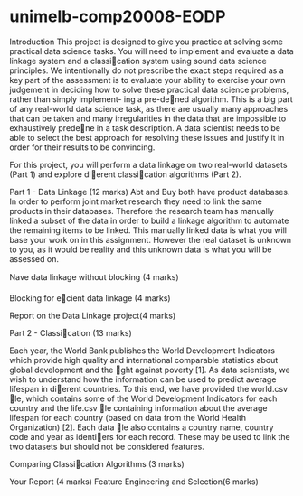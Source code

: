# unimelb-comp20008-EODP
Introduction
This project is designed to give you practice at solving some practical data science tasks. You
will need to implement and evaluate a data linkage system and a classication system using
sound data science principles. We intentionally do not prescribe the exact steps required as
a key part of the assessment is to evaluate your ability to exercise your own judgement in
deciding how to solve these practical data science problems, rather than simply implement-
ing a pre-dened algorithm. This is a big part of any real-world data science task, as there
are usually many approaches that can be taken and many irregularities in the data that are
impossible to exhaustively predene in a task description. A data scientist needs to be able
to select the best approach for resolving these issues and justify it in order for their results
to be convincing.

For this project, you will perform a data linkage on two real-world datasets (Part 1) and
explore dierent classication algorithms (Part 2).

Part 1 - Data Linkage (12 marks)
Abt and Buy both have product databases. In order to perform joint market research they
need to link the same products in their databases. Therefore the research team has manually
linked a subset of the data in order to build a linkage algorithm to automate the remaining
items to be linked. This manually linked data is what you will base your work on in this
assignment. However the real dataset is unknown to you, as it would be reality and this
unknown data is what you will be assessed on.

Nave data linkage without blocking (4 marks)

Blocking for ecient data linkage (4 marks)

Report on the Data Linkage project(4 marks)

Part 2 - Classication (13 marks)

Each year, the World Bank publishes the World Development Indicators which provide high
quality and international comparable statistics about global development and the ght against
poverty [1]. As data scientists, we wish to understand how the information can be used to
predict average lifespan in dierent countries. To this end, we have provided the world.csv
le, which contains some of the World Development Indicators for each country and the
life.csv le containing information about the average lifespan for each country (based on
data from the World Health Organization) [2]. Each data le also contains a country name,
country code and year as identiers for each record. These may be used to link the two
datasets but should not be considered features.

Comparing Classication Algorithms (3 marks)

Your Report (4 marks)
Feature Engineering and Selection(6 marks)
